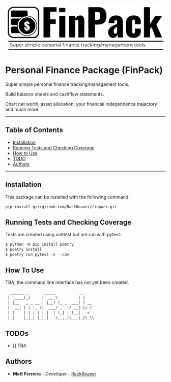 ![Alt text](logo.png?raw=true "logo")

# Personal Finance Package (FinPack)

Super simple personal finance tracking/management tools.

Build balance sheets and cashflow statements.

Chart net worth, asset allocation, your financial independence trajectory and much more.

---

## Table of Contents

- [Installation](#installation)
- [Running Tests and Checking Coverage](#running-tests-and-checking-coverage)
- [How to Use](#how-to-use)
- [TODO](#todos)
- [Authors](#authors)

---

## Installation

This package can be installed with the following command:

```
pip install git+github.com/RackReaver/finpack.git
```

## Running Tests and Checking Coverage

Tests are created using unittest but are run with pytest:

```
$ python -m pip install poetry
$ poetry install
$ poetry run pytest -v --cov
```

## How To Use

TBA, the command line interface has not yet been created.

```
  ______ _       _____           _
 |  ____(_)     |  __ \         | |
 | |__   _ _ __ | |__) |_ _  ___| | __
 |  __| | | '_ \|  ___/ _` |/ __| |/ /
 | |    | | | | | |  | (_| | (__|   <
 |_|    |_|_| |_|_|   \__,_|\___|_|\_\\
```

## TODOs

- [] TBA

## Authors

- **Matt Ferreira** - _Developer_ - [RackReaver](https://github.com/RackReaver)
